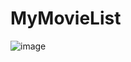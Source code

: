 # MyMovieList
![image](https://github.com/AniXT91/MyMovieList/assets/139282374/a7de7f76-ed04-4ab6-a1f8-605a5ff681ff)
